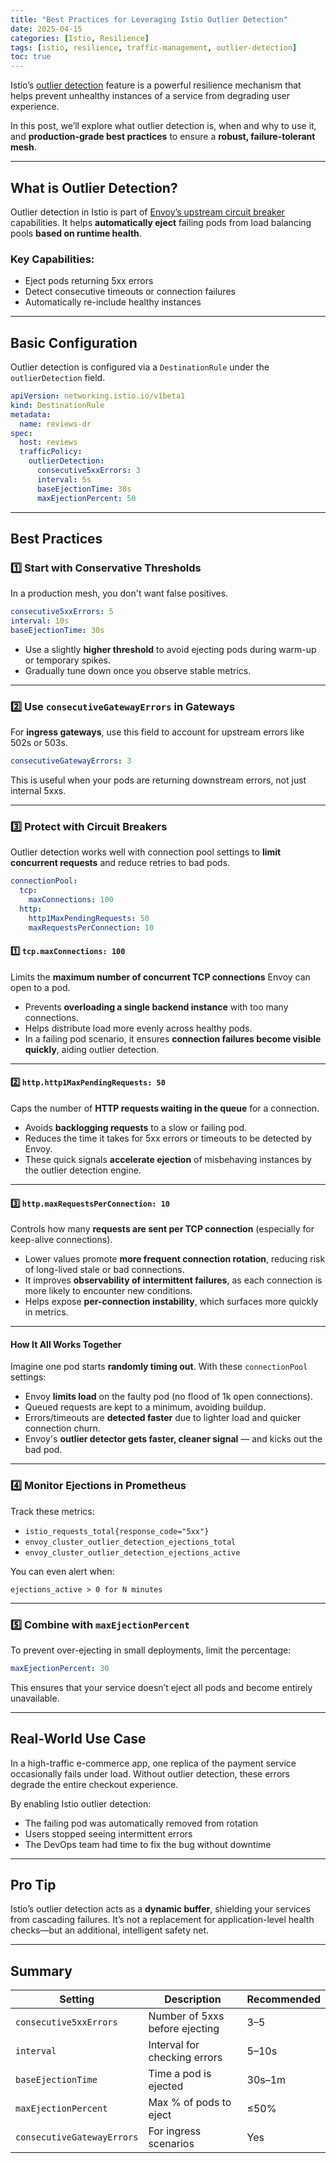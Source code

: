 ```yaml
---
title: "Best Practices for Leveraging Istio Outlier Detection"
date: 2025-04-15
categories: [Istio, Resilience]
tags: [istio, resilience, traffic-management, outlier-detection]
toc: true
---
```


Istio’s [outlier detection](https://istio.io/latest/docs/reference/config/networking/destination-rule/#OutlierDetection) feature is a powerful resilience mechanism that helps prevent unhealthy instances of a service from degrading user experience.

In this post, we’ll explore what outlier detection is, when and why to use it, and **production-grade best practices** to ensure a **robust, failure-tolerant mesh**.

---

##  What is Outlier Detection?

Outlier detection in Istio is part of [Envoy’s upstream circuit breaker](https://www.envoyproxy.io/docs/envoy/latest/intro/arch_overview/upstream/outlier) capabilities. It helps **automatically eject** failing pods from load balancing pools **based on runtime health**.

###  Key Capabilities:
- Eject pods returning 5xx errors
- Detect consecutive timeouts or connection failures
- Automatically re-include healthy instances

---

##  Basic Configuration

Outlier detection is configured via a `DestinationRule` under the `outlierDetection` field.

```yaml
apiVersion: networking.istio.io/v1beta1
kind: DestinationRule
metadata:
  name: reviews-dr
spec:
  host: reviews
  trafficPolicy:
    outlierDetection:
      consecutive5xxErrors: 3
      interval: 5s
      baseEjectionTime: 30s
      maxEjectionPercent: 50
```

---

##  Best Practices

### 1️⃣ Start with Conservative Thresholds

In a production mesh, you don't want false positives.

```yaml
consecutive5xxErrors: 5
interval: 10s
baseEjectionTime: 30s
```

- Use a slightly **higher threshold** to avoid ejecting pods during warm-up or temporary spikes.
- Gradually tune down once you observe stable metrics.

---

### 2️⃣ Use **`consecutiveGatewayErrors`** in Gateways

For **ingress gateways**, use this field to account for upstream errors like 502s or 503s.

```yaml
consecutiveGatewayErrors: 3
```

This is useful when your pods are returning downstream errors, not just internal 5xxs.

---

### 3️⃣ Protect with Circuit Breakers

Outlier detection works well with connection pool settings to **limit concurrent requests** and reduce retries to bad pods.

```yaml
connectionPool:
  tcp:
    maxConnections: 100
  http:
    http1MaxPendingRequests: 50
    maxRequestsPerConnection: 10
```
#### 1️⃣ `tcp.maxConnections: 100`

Limits the **maximum number of concurrent TCP connections** Envoy can open to a pod.

- Prevents **overloading a single backend instance** with too many connections.
- Helps distribute load more evenly across healthy pods.
- In a failing pod scenario, it ensures **connection failures become visible quickly**, aiding outlier detection.

---

#### 2️⃣ `http.http1MaxPendingRequests: 50`

Caps the number of **HTTP requests waiting in the queue** for a connection.

- Avoids **backlogging requests** to a slow or failing pod.
- Reduces the time it takes for 5xx errors or timeouts to be detected by Envoy.
- These quick signals **accelerate ejection** of misbehaving instances by the outlier detection engine.

---

#### 3️⃣ `http.maxRequestsPerConnection: 10`

Controls how many **requests are sent per TCP connection** (especially for keep-alive connections).

- Lower values promote **more frequent connection rotation**, reducing risk of long-lived stale or bad connections.
- It improves **observability of intermittent failures**, as each connection is more likely to encounter new conditions.
- Helps expose **per-connection instability**, which surfaces more quickly in metrics.

---

####  How It All Works Together

Imagine one pod starts **randomly timing out**. With these `connectionPool` settings:
- Envoy **limits load** on the faulty pod (no flood of 1k open connections).
- Queued requests are kept to a minimum, avoiding buildup.
- Errors/timeouts are **detected faster** due to lighter load and quicker connection churn.
- Envoy's **outlier detector gets faster, cleaner signal** — and kicks out the bad pod.
---

### 4️⃣ Monitor Ejections in Prometheus

Track these metrics:
- `istio_requests_total{response_code="5xx"}`
- `envoy_cluster_outlier_detection_ejections_total`
- `envoy_cluster_outlier_detection_ejections_active`

You can even alert when:
```text
ejections_active > 0 for N minutes
```

---

### 5️⃣ Combine with `maxEjectionPercent`

To prevent over-ejecting in small deployments, limit the percentage:

```yaml
maxEjectionPercent: 30
```

This ensures that your service doesn’t eject all pods and become entirely unavailable.

---

##  Real-World Use Case

In a high-traffic e-commerce app, one replica of the payment service occasionally fails under load. Without outlier detection, these errors degrade the entire checkout experience.

By enabling Istio outlier detection:
- The failing pod was automatically removed from rotation
- Users stopped seeing intermittent errors
- The DevOps team had time to fix the bug without downtime

---

##  Pro Tip

Istio’s outlier detection acts as a **dynamic buffer**, shielding your services from cascading failures. It’s not a replacement for application-level health checks—but an additional, intelligent safety net.

---

##  Summary

| Setting | Description | Recommended |
|--------|-------------|-------------|
| `consecutive5xxErrors` | Number of 5xxs before ejecting | 3–5 |
| `interval` | Interval for checking errors | 5–10s |
| `baseEjectionTime` | Time a pod is ejected | 30s–1m |
| `maxEjectionPercent` | Max % of pods to eject | ≤50% |
| `consecutiveGatewayErrors` | For ingress scenarios | Yes |


